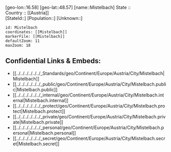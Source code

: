 ﻿---
location: [48.57,16.58] 
mapzoom: [7,12] 
mapmarker: city 
type: City
tags:
- geo/City


SpocWebEntityId: 32505
isDeleted: false
confidential: public

---
[geo-lon::16.58] 
[geo-lat::48.57] 
[name::Mistelbach] 
State ::  
Country :: [[Austria]]  
[StateId::] 
[Population::] 
[Unknown::] 


```leaflet
id: Mistelbach
coordinates: [[Mistelbach]] 
markerFile: [[Mistelbach]] 
defaultZoom: 11 
maxZoom: 18
```


## Confidential Links & Embeds: 
- [[../../../../../../_Standards/geo/Continent/Europe/Austria/City/Mistelbach|Mistelbach]] 
- [[../../../../../../_public/geo/Continent/Europe/Austria/City/Mistelbach.public|Mistelbach.public]] 
- [[../../../../../../_internal/geo/Continent/Europe/Austria/City/Mistelbach.internal|Mistelbach.internal]] 
- [[../../../../../../_protect/geo/Continent/Europe/Austria/City/Mistelbach.protect|Mistelbach.protect]] 
- [[../../../../../../_private/geo/Continent/Europe/Austria/City/Mistelbach.private|Mistelbach.private]] 
- [[../../../../../../_personal/geo/Continent/Europe/Austria/City/Mistelbach.personal|Mistelbach.personal]] 
- [[../../../../../../_secret/geo/Continent/Europe/Austria/City/Mistelbach.secret|Mistelbach.secret]] 
